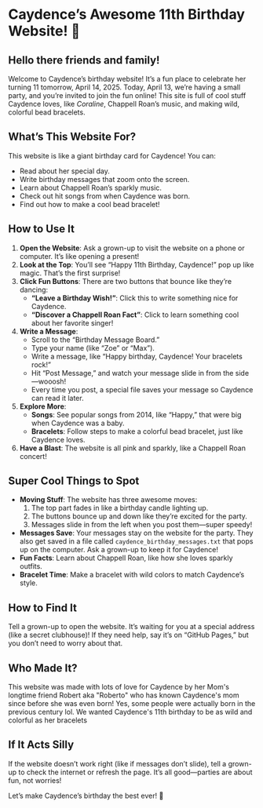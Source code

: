 # Caydence’s Awesome 11th Birthday Website! 🎉

## Hello there friends and family!
Welcome to Caydence’s birthday website! It’s a fun place to celebrate her turning 11 tomorrow, April 14, 2025. Today, April 13, we’re having a small party, and you’re invited to join the fun online! This site is full of cool stuff Caydence loves, like *Coraline*, Chappell Roan’s music, and making wild, colorful bead bracelets.

## What’s This Website For?
This website is like a giant birthday card for Caydence! You can:
- Read about her special day.
- Write birthday messages that zoom onto the screen.
- Learn about Chappell Roan’s sparkly music.
- Check out hit songs from when Caydence was born.
- Find out how to make a cool bead bracelet!

## How to Use It
1. **Open the Website**: Ask a grown-up to visit the website on a phone or computer. It’s like opening a present!
2. **Look at the Top**: You’ll see “Happy 11th Birthday, Caydence!” pop up like magic. That’s the first surprise!
3. **Click Fun Buttons**: There are two buttons that bounce like they’re dancing:
   - **“Leave a Birthday Wish!”**: Click this to write something nice for Caydence.
   - **“Discover a Chappell Roan Fact”**: Click to learn something cool about her favorite singer!
4. **Write a Message**:
   - Scroll to the “Birthday Message Board.”
   - Type your name (like “Zoe” or “Max”).
   - Write a message, like “Happy birthday, Caydence! Your bracelets rock!”
   - Hit “Post Message,” and watch your message slide in from the side—wooosh!
   - Every time you post, a special file saves your message so Caydence can read it later.
5. **Explore More**:
   - **Songs**: See popular songs from 2014, like “Happy,” that were big when Caydence was a baby.
   - **Bracelets**: Follow steps to make a colorful bead bracelet, just like Caydence loves.
6. **Have a Blast**: The website is all pink and sparkly, like a Chappell Roan concert!

## Super Cool Things to Spot
- **Moving Stuff**: The website has three awesome moves:
  1. The top part fades in like a birthday candle lighting up.
  2. The buttons bounce up and down like they’re excited for the party.
  3. Messages slide in from the left when you post them—super speedy!
- **Messages Save**: Your messages stay on the website for the party. They also get saved in a file called `caydence_birthday_messages.txt` that pops up on the computer. Ask a grown-up to keep it for Caydence!
- **Fun Facts**: Learn about Chappell Roan, like how she loves sparkly outfits.
- **Bracelet Time**: Make a bracelet with wild colors to match Caydence’s style.

## How to Find It
Tell a grown-up to open the website. It’s waiting for you at a special address (like a secret clubhouse)! If they need help, say it’s on “GitHub Pages,” but you don’t need to worry about that.

## Who Made It?
This website was made with lots of love for Caydence by her Mom's longtime friend Robert aka "Roberto" who has known Caydence's mom since before she was even born! Yes, some people were actually born in the previous century lol. We wanted Caydence's 11th birthday to be as wild and colorful as her bracelets

## If It Acts Silly
If the website doesn’t work right (like if messages don’t slide), tell a grown-up to check the internet or refresh the page. It’s all good—parties are about fun, not worries!

Let’s make Caydence’s birthday the best ever! 🥳
